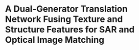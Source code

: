# A Dual-Generator Translation Network Fusing Texture and Structure Features for SAR and Optical Image Matching
